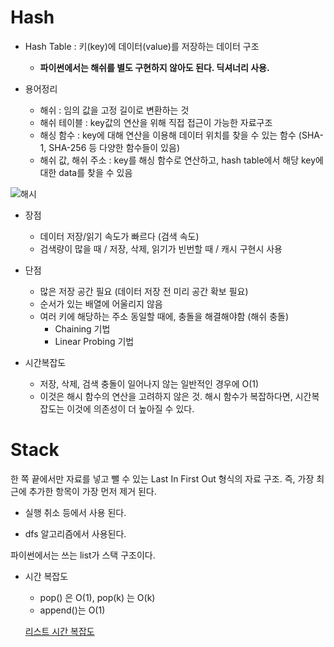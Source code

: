 # Hash 

- Hash Table : 키(key)에 데이터(value)를 저장하는 데이터 구조
    - **파이썬에서는 해쉬를 별도 구현하지 않아도 된다. 딕셔너리 사용.**

- 용어정리
    - 해쉬 : 임의 값을 고정 길이로 변환하는 것
    - 해쉬 테이블 : key값의 연산을 위해 직접 접근이 가능한 자료구조
    - 해싱 함수 : key에 대해 연산을 이용해 데이터 위치를 찾을 수 있는 함수 (SHA-1, SHA-256 등 다양한 함수들이 있음)
    - 해쉬 값, 해쉬 주소 : key를 해싱 함수로 연산하고, hash table에서 해당 key에 대한 data를 찾을 수 있음

![해시](https://img1.daumcdn.net/thumb/R800x0/?scode=mtistory2&fname=https%3A%2F%2Ft1.daumcdn.net%2Fcfile%2Ftistory%2F272FB9495592CDA30B)

- 장점
    - 데이터 저장/읽기 속도가 빠르다 (검색 속도)
    - 검색량이 많을 때 / 저장, 삭제, 읽기가 빈번할 때 / 캐시 구현시 사용
- 단점
    - 많은 저장 공간 필요 (데이터 저장 전 미리 공간 확보 필요)
    - 순서가 있는 배열에 어울리지 않음
    - 여러 키에 해당하는 주소 동일할 때에, 충돌을 해결해야함 (해쉬 충돌)
        - Chaining 기법
        - Linear Probing 기법

- 시간복잡도
    - 저장, 삭제, 검색 충돌이 일어나지 않는 일반적인 경우에 O(1)
    - 이것은 해시 함수의 연산을 고려하지 않은 것. 해시 함수가 복잡하다면, 시간복잡도는 이것에 의존성이 더 높아질 수 있다.



# Stack

한 쪽 끝에서만 자료를 넣고 뺄 수 있는 Last In First Out 형식의 자료 구조. 즉, 가장 최근에 추가한 항목이 가장 먼저 제거 된다.

- 실행 취소 등에서 사용 된다.

- dfs 알고리즘에서 사용된다.



파이썬에서는 쓰는 list가 스택 구조이다.



- 시간 복잡도

  - pop() 은 O(1), pop(k) 는 O(k)
  - append()는 O(1)

  [리스트 시간 복잡도](https://wiki.python.org/moin/TimeComplexity)